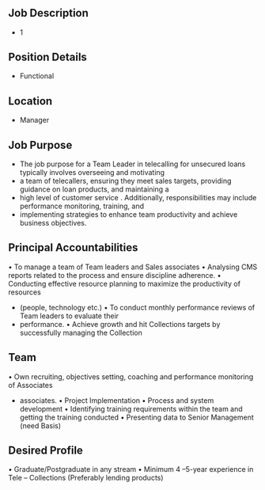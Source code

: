 # 

## Job Description

* 1

## Position Details

* Functional

## Location

* Manager

## Job Purpose

* The job purpose for a Team Leader in telecalling for unsecured loans typically involves overseeing and motivating
* a team of telecallers, ensuring they meet sales targets, providing guidance on loan products, and maintaining a
* high level of customer service . Additionally, responsibilities may include performance monitoring, training, and
* implementing strategies to enhance team productivity and achieve business objectives.

## Principal Accountabilities

• To manage a team of Team leaders and Sales associates
• Analysing CMS reports related to the process and ensure discipline adherence.
• Conducting effective resource planning to maximize the productivity of resources
* (people, technology etc.)
• To conduct monthly performance reviews of Team leaders to evaluate their
* performance.
• Achieve growth and hit Collections targets by successfully managing the Collection

## Team

• Own recruiting, objectives setting, coaching and performance monitoring of Associates
* associates.
• Project Implementation
• Process and system development
• Identifying training requirements within the team and getting the training conducted
• Presenting data to Senior Management (need Basis)

## Desired Profile

• Graduate/Postgraduate in any stream
• Minimum 4 –5-year experience in Tele – Collections (Preferably lending products)
